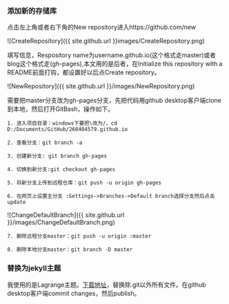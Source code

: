 
### 添加新的存储库
  

点击左上角或者右下角的New repository进入https://github.com/new

![CreateRepository]({{ site.github.url }}images/CreateRepository.png)
 

填写信息，Respository name为username.github.io(这个格式走master)或者blog这个格式走(gh-pages),本文用的是后者，在Initialize this repository with a README前面打钩，都设置好以后点Create repository。

![NewRepository]({{ site.github.url }}/images/NewRepository.png)

需要把master分支改为gh-pages分支，先把代码用github desktop客户端clone到本地，然后打开GitBash，操作如下。

	1. 进入项目目录：windows下要把\改为/，cd D:/Documents/GitHub/260404579.github.io

	2. 查看分支：git branch -a

	3. 创建新分支: git branch gh-pages

	4. 切换到新分支:git checkout gh-pages

	5. 将新分支上传到远程仓库：git push -u origin gh-pages

	6. 在网页上设置主分支 :Settings->Branches->Default branch选择分支然后点击update

![ChangeDefaultBranch]({{ site.github.url }}/images/ChangeDefaultBranch.png)

	7. 删除远程分支master：git push -u origin :master

	8. 删除本地分支master：git branch -D master







### 替换为jekyll主题

我使用的是Lagrange主题。[下载地址](http://jekyllthemes.org/themes/lagrange/ "下载地址")，替换除.git以外所有文件。在github desktop客户端commit changes，然后publish。
